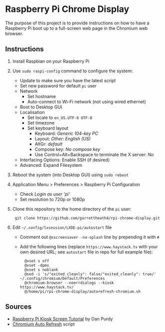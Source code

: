 Raspberry Pi Chrome Display
===========================

The purpose of this project is to provide instructions on how to have a
Raspberry Pi boot up to a full-screen web page in the Chromium web browser.


Instructions
------------

1. Install Raspbian on your Raspberry Pi
1. Use `sudo raspi-config` command to configure the system:
    * Update to make sure you have the latest script
    * Set new password for default `pi` user
    * Network
        * Set hostname
        * Auto-connect to Wi-Fi network (not using wired ethernet)
    * Boot to Desktop GUI
    * Localisation
        * Set locale to `en_US.UTF-8 UTF-8`
        * Set timezone
        * Set keyboard layout
            * Keyboard: _Generic 104-key PC_
            * Layout: _Other: English (US)_
            * AltGr: _default_
            * Compose key: _No compose key_
            * Use Control+Alt+Backspace to terminate the X server: _No_
    * Interfacing Options: Enable SSH (if desired)
    * Advanced: Expand Filesystem
1. Reboot the system (into Desktop GUI) using `sudo reboot`
1. Application Menu > Preferences > Raspberry Pi Configuration
    * Check _Login as user 'pi'_
    * Set resolution to 720p or 1080p
1. Clone this repository to the home directory of the `pi` user:

        git clone https://github.com/garrettheath4/rpi-chrome-display.git

1. Edit `~/.config/lxsession/LXDE-pi/autostart` file
    * Comment out `@xscreensaver -no-splash` line by prepending it with `#`
    * Add the following lines (replace `https://www.haystack.tv` with your own desired URL; see `autostart` file in repo for full example file):

            @xset s off
            @xset -dpms
            @xset s noblank
            @sed -i 's/"exited_cleanly": false/"exited_cleanly": true/' ~/.config/chromium/Default/Preferences
            @chromium-browser --noerrdialogs --kiosk https://www.haystack.tv/
            @/home/pi/rpi-chrome-display/autorefresh-chromium.sh


Sources
-------

* [Raspberry Pi Kiosk Screen Tutorial][tutorial] by Dan Purdy
* [Chromium Auto Refresh][script] script


<!-- Links -->
[tutorial]: https://www.danpurdy.co.uk/web-development/raspberry-pi-kiosk-screen-tutorial/
[script]: https://www.raspberrypi.org/forums/viewtopic.php?t=178206
